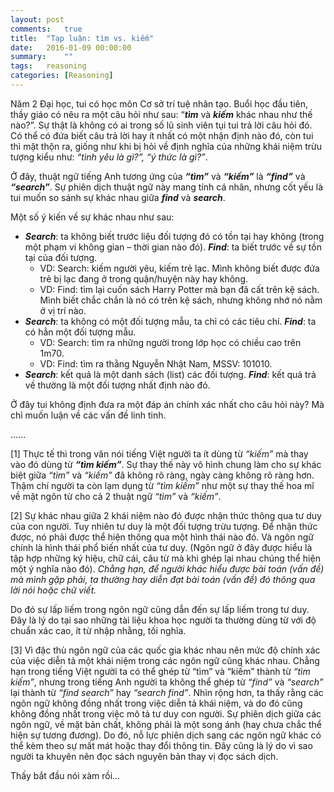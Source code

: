 ```yaml
---
layout: post
comments:   true
title:  "Tạp luận: tìm vs. kiếm"
date:   2016-01-09 00:00:00
summary:    ""
tags:	reasoning
categories: [Reasoning]
---
```


Năm 2 Đại học, tui có học môn Cơ sở trí tuệ nhân tạo. Buổi học đầu tiên, thầy giáo có nêu ra một câu hỏi như sau: “***tìm*** và ***kiếm*** khác nhau như thế nào?”. Sự thật là không có ai trong số lũ sinh viên tụi tui trả lời câu hỏi đó. Có thể có đứa biết câu trả lời hay ít nhất có một nhận định nào đó, còn tui thì mặt thộn ra, giống như khi bị hỏi về định nghĩa của những khái niệm trừu tượng kiểu như: *“tình yêu là gì?”, “ý thức là gì?”*.

Ở đây, thuật ngữ tiếng Anh tương ứng của ***“tìm”*** và ***“kiếm”*** là ***“find”*** và ***“search”***. Sự phiên dịch thuật ngữ này mang tính cá nhân, nhưng cốt yếu là tui muốn so sánh sự khác nhau giữa ***find*** và ***search***.

Một số ý kiến về sự khác nhau như sau:<br>
- ***Search***: ta không biết trước liệu đối tượng đó có tồn tại hay không (trong một phạm vi không gian – thời gian nào đó). ***Find***: ta biết trước về sự tồn tại của đối tượng.
  - VD: Search: kiếm người yêu, kiếm trẻ lạc. Mình không biết được đứa trẻ bị lạc đang ở trong quận/huyện này hay không.
  - VD: Find: tìm lại cuốn sách Harry Potter mà bạn đã cất trên kệ sách. Mình biết chắc chắn là nó có trên kệ sách, nhưng không nhớ nó nằm ở vị trí nào.
- ***Search***: ta không có một đối tượng mẫu, ta chỉ có các tiêu chí. ***Find***: ta có hẳn một đối tượng mẫu.
  - VD: Search: tìm ra những người trong lớp học có chiều cao trên 1m70.
  - VD: Find: tìm ra thằng Nguyễn Nhật Nam, MSSV: 101010.
- ***Search***: kết quả là một danh sách (list) các đối tượng. ***Find***: kết quả trả về thường là một đối tượng nhất định nào đó.

Ở đây tui không định đưa ra một đáp án chính xác nhất cho câu hỏi này? Mà chỉ muốn luận về các vấn đề linh tinh.

......

[1] Thực tế thì trong văn nói tiếng Việt người ta ít dùng từ *“kiếm”* mà thay vào đó dùng từ ***“tìm kiếm”***. Sự thay thế này vô hình chung làm cho sự khác biệt giữa *“tìm”* và *“kiếm”* đã không rõ ràng, ngày càng không rõ ràng hơn. Thậm chí người ta còn lạm dụng từ *“tìm kiếm”* như một sự thay thế hoa mĩ về mặt ngôn từ cho cả 2 thuật ngữ *“tìm”* và *“kiếm”*.

[2] Sự khác nhau giữa 2 khái niệm nào đó được nhận thức thông qua tư duy của con người. Tuy nhiên tư duy là một đối tượng trừu tượng. Để nhận thức được, nó phải được thể hiện thông qua một hình thái nào đó. Và ngôn ngữ chính là hình thái phổ biến nhất của tư duy. (Ngôn ngữ ở đây được hiểu là tập hợp những ký hiệu, chữ cái, câu từ mà khi ghép lại nhau chúng thể hiện một ý nghĩa nào đó). *Chằng hạn, để người khác hiểu được bài toán (vấn đề) mà mình gặp phải, ta thường hay diễn đạt bài toán (vấn đề) đó thông qua lời nói hoặc chữ viết.*

Do đó sự lấp liếm trong ngôn ngữ cũng dẫn đến sự lấp liếm trong tư duy. Đây là lý do tại sao những tài liệu khoa học người ta thường dùng từ với độ chuẩn xác cao, ít từ nhập nhằng, tối nghĩa.

[3] Vì đặc thù ngôn ngữ của các quốc gia khác nhau nên mức độ chính xác của việc diễn tả một khái niệm trong các ngôn ngữ cũng khác nhau. Chẳng hạn trong tiếng Việt người ta có thể ghép từ “tìm” và “kiếm” thành từ *“tìm kiếm”*, nhưng trong tiếng Anh người ta không thể ghép từ *“find”* và *“search”* lại thành từ *“find search”* hay *“search find”*. Nhìn rộng hơn, ta thấy rằng các ngôn ngữ không đồng nhất trong việc diễn tả khái niệm, và do đó cũng không đồng nhất trong việc mô tả tư duy con người. Sự phiên dịch giữa các ngôn ngữ, về mặt bản chất, không phải là một song ánh (hay chưa chắc thể hiện sự tương đương). Do đó, nỗ lực phiên dịch sang các ngôn ngữ khác có thể kèm theo sự mất mát hoặc thay đổi thông tin. Đây cũng là lý do vì sao người ta khuyên nên đọc sách nguyên bản thay vị đọc sách dịch.

Thấy bắt đầu nói xàm rồi…